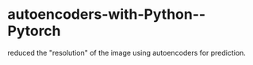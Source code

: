 # autoencoders-with-Python--Pytorch
 reduced the "resolution" of the image using autoencoders for prediction.
